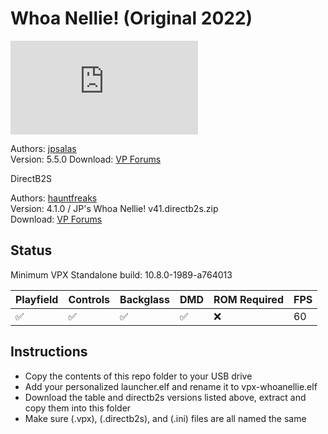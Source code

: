 # Whoa Nellie! (Original 2022)

![Table Preview](https://www.vpforums.org/index.php?app=downloads&module=display&section=screenshot&record=113527&id=16889&full=1)

Authors: [jpsalas](https://www.vpforums.org/index.php?showuser=277)  
Version: 5.5.0
Download: [VP Forums](https://www.vpforums.org/index.php?app=downloads&showfile=16889)

DirectB2S

Authors: [hauntfreaks](https://www.vpforums.org/index.php?showuser=73849)  
Version: 4.1.0 / JP's Whoa Nellie! v41.directb2s.zip  
Download: [VP Forums](https://www.vpforums.org/index.php?app=downloads&showfile=16889)

## Status 

Minimum VPX Standalone build: 10.8.0-1989-a764013

| Playfield | Controls | Backglass | DMD | ROM Required | FPS | 
|-----------|----------|-----------|-----|--------------|-----|
| :white_check_mark: | :white_check_mark: | :white_check_mark: | :white_check_mark: | :x: | 60 |

## Instructions

- Copy the contents of this repo folder to your USB drive
- Add your personalized launcher.elf and rename it to vpx-whoanellie.elf
- Download the table and directb2s versions listed above, extract and copy them into this folder
- Make sure (.vpx), (.directb2s), and (.ini) files are all named the same
